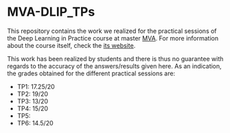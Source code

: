 # MVA-DLIP_TPs

This repository contains the work we realized for the practical sessions of the Deep Learning in Practice course at master [MVA](https://www.master-mva.com/). For more information about the course itself, check the [its website](https://www.lri.fr/~gcharpia/deeppractice/).

This work has been realized by students and there is thus no guarantee with regards to the accuracy of the answers/results given here. As an indication, the grades obtained for the different practical sessions are:

- TP1: 17.25/20
- TP2: 19/20
- TP3: 13/20
- TP4: 15/20
- TP5:
- TP6: 14.5/20